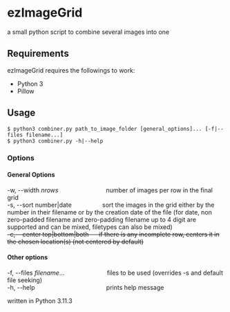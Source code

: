 # ezImageGrid
a small python script to combine several images into one

## Requirements
ezImageGrid requires the followings to work:
- Python 3
- Pillow

## Usage
```
$ python3 combiner.py path_to_image_folder [general_options]... [-f|--files filename...]
$ python3 combiner.py -h|--help
```

### Options
#### General Options
-w, --width _nrows_ &nbsp;&nbsp;&nbsp;&nbsp;&nbsp;&nbsp;&nbsp;&nbsp;&nbsp;&nbsp;&nbsp;&nbsp;&nbsp;&nbsp;&nbsp;&nbsp;&nbsp;&nbsp;&nbsp;&nbsp;&nbsp;&nbsp;&nbsp;&nbsp;&nbsp;&nbsp;  number of images per row in the final grid <br>
-s, --sort number|date &nbsp;&nbsp;&nbsp;&nbsp;&nbsp;&nbsp;&nbsp;&nbsp;&nbsp;&nbsp;&nbsp;&nbsp;&nbsp;&nbsp;&nbsp;&nbsp;&nbsp;sort the images in the grid either by the number in their filename or by the creation date of the file (for date, non zero-padded filename and zero-padding filename up to 4 digit are supported and can be mixed, filetypes can also be mixed)<br>
~~-c, --center top|bottom|both &nbsp;&nbsp;&nbsp;&nbsp;  if there is any incomplete row, centers it in the chosen location(s) (not centered by default)~~

#### Other options
-f, --files _filename_... &nbsp;&nbsp;&nbsp;&nbsp;&nbsp;&nbsp;&nbsp;&nbsp;&nbsp;&nbsp;&nbsp;&nbsp;&nbsp;&nbsp;&nbsp;&nbsp;&nbsp;&nbsp;&nbsp;&nbsp;&nbsp;&nbsp;&nbsp; files to be used (overrides -s and default file seeking)<br>
-h, --help &nbsp;&nbsp;&nbsp;&nbsp;&nbsp;&nbsp;&nbsp;&nbsp;&nbsp;&nbsp;&nbsp;&nbsp;&nbsp;&nbsp;&nbsp;&nbsp;&nbsp;&nbsp;&nbsp;&nbsp;&nbsp;&nbsp;&nbsp;&nbsp;&nbsp;&nbsp;&nbsp;&nbsp;&nbsp;&nbsp;&nbsp;&nbsp;&nbsp;&nbsp;&nbsp;&nbsp;&nbsp;&nbsp;&nbsp;&nbsp;&nbsp;prints help message


written in Python 3.11.3
